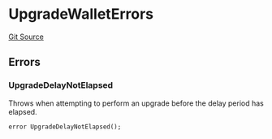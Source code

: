 # UpgradeWalletErrors
[Git Source](https://github.com/TrueWallet/contracts/blob/43e94f0622a36448f24323cfe74a0e2604784f80/src/common/Errors.sol)


## Errors
### UpgradeDelayNotElapsed
Throws when attempting to perform an upgrade before the delay period has elapsed.


```solidity
error UpgradeDelayNotElapsed();
```

